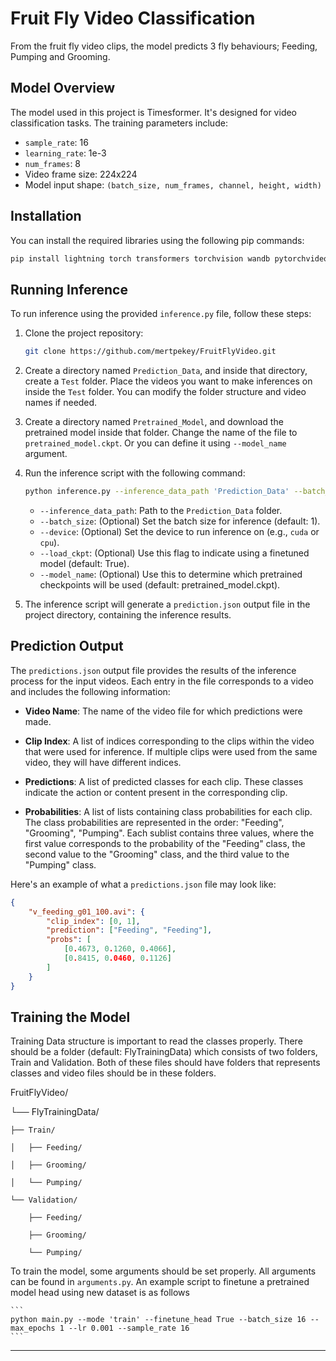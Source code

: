 # Fruit Fly Video Classification

From the fruit fly video clips, the model predicts 3 fly behaviours; Feeding, Pumping and Grooming.

## Model Overview

The model used in this project is Timesformer. It's designed for video classification tasks. The training parameters include:
- `sample_rate`: 16
- `learning_rate`: 1e-3
- `num_frames`: 8
- Video frame size: 224x224
- Model input shape: `(batch_size, num_frames, channel, height, width)`

## Installation

You can install the required libraries using the following pip commands:

```bash
pip install lightning torch transformers torchvision wandb pytorchvideo
```

## Running Inference

To run inference using the provided `inference.py` file, follow these steps:

1. Clone the project repository:

    ```bash
    git clone https://github.com/mertpekey/FruitFlyVideo.git
    ```

2. Create a directory named `Prediction_Data`, and inside that directory, create a `Test` folder. Place the videos you want to make inferences on inside the `Test` folder. You can modify the folder structure and video names if needed.

3. Create a directory named `Pretrained_Model`, and download the pretrained model inside that folder. Change the name of the file to `pretrained_model.ckpt`. Or you can define it using `--model_name` argument.

4. Run the inference script with the following command:

    ```bash
    python inference.py --inference_data_path 'Prediction_Data' --batch_size 1 --device cuda --load_ckpt True
    ```

   - `--inference_data_path`: Path to the `Prediction_Data` folder.
   - `--batch_size`: (Optional) Set the batch size for inference (default: 1).
   - `--device`: (Optional) Set the device to run inference on (e.g., `cuda` or `cpu`).
   - `--load_ckpt`: (Optional) Use this flag to indicate using a finetuned model (default: True).
   - `--model_name`: (Optional) Use this to determine which pretrained checkpoints will be used (default: pretrained_model.ckpt).

4. The inference script will generate a `prediction.json` output file in the project directory, containing the inference results.

## Prediction Output

The `predictions.json` output file provides the results of the inference process for the input videos. Each entry in the file corresponds to a video and includes the following information:

- **Video Name**: The name of the video file for which predictions were made.

- **Clip Index**: A list of indices corresponding to the clips within the video that were used for inference. If multiple clips were used from the same video, they will have different indices.

- **Predictions**: A list of predicted classes for each clip. These classes indicate the action or content present in the corresponding clip.

- **Probabilities**: A list of lists containing class probabilities for each clip. The class probabilities are represented in the order: "Feeding", "Grooming", "Pumping". Each sublist contains three values, where the first value corresponds to the probability of the "Feeding" class, the second value to the "Grooming" class, and the third value to the "Pumping" class.

Here's an example of what a `predictions.json` file may look like:

```json
{
    "v_feeding_g01_100.avi": {
        "clip_index": [0, 1],
        "prediction": ["Feeding", "Feeding"],
        "probs": [
            [0.4673, 0.1260, 0.4066],
            [0.8415, 0.0460, 0.1126]
        ]
    }
}
```

## Training the Model

Training Data structure is important to read the classes properly. There should be a folder (default: FlyTrainingData) which consists of two folders, Train and Validation. Both of these files should have folders that represents classes and video files should be in these folders.


FruitFlyVideo/

└── FlyTrainingData/

    ├── Train/

    │   ├── Feeding/

    │   ├── Grooming/

    │   └── Pumping/

    └── Validation/

        ├── Feeding/

        ├── Grooming/
        
        └── Pumping/


To train the model, some arguments should be set properly. All arguments can be found in ```arguments.py```. An example script to finetune a pretrained model head using new dataset is as follows

    ```
    python main.py --mode 'train' --finetune_head True --batch_size 16 --max_epochs 1 --lr 0.001 --sample_rate 16
    ```


---